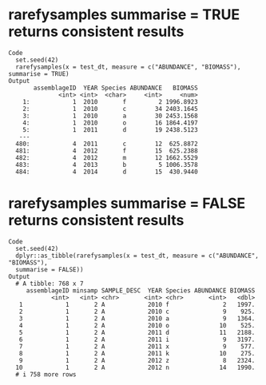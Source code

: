 # rarefysamples summarise = TRUE returns consistent results

    Code
      set.seed(42)
      rarefysamples(x = test_dt, measure = c("ABUNDANCE", "BIOMASS"), summarise = TRUE)
    Output
           assemblageID  YEAR Species ABUNDANCE   BIOMASS
                  <int> <int>  <char>     <int>     <num>
        1:            1  2010       f         2 1996.8923
        2:            1  2010       c        34 2403.1645
        3:            1  2010       a        30 2453.1568
        4:            1  2010       o        16 1864.4197
        5:            1  2011       d        19 2438.5123
       ---                                               
      480:            4  2011       c        12  625.8872
      481:            4  2012       f        15  625.2388
      482:            4  2012       m        12 1662.5529
      483:            4  2013       b         5 1006.3578
      484:            4  2014       d        15  430.9440

# rarefysamples summarise = FALSE returns consistent results

    Code
      set.seed(42)
      dplyr::as_tibble(rarefysamples(x = test_dt, measure = c("ABUNDANCE", "BIOMASS"),
      summarise = FALSE))
    Output
      # A tibble: 768 x 7
         assemblageID minsamp SAMPLE_DESC  YEAR Species ABUNDANCE BIOMASS
                <int>   <int> <chr>       <int> <chr>       <int>   <dbl>
       1            1       2 A            2010 f               2   1997.
       2            1       2 A            2010 c               9    925.
       3            1       2 A            2010 a               9   1364.
       4            1       2 A            2010 o              10    525.
       5            1       2 A            2011 d              11   2188.
       6            1       2 A            2011 i               9   3197.
       7            1       2 A            2011 x               9    577.
       8            1       2 A            2011 k              10    275.
       9            1       2 A            2012 z               8   2324.
      10            1       2 A            2012 n              14   1990.
      # i 758 more rows


